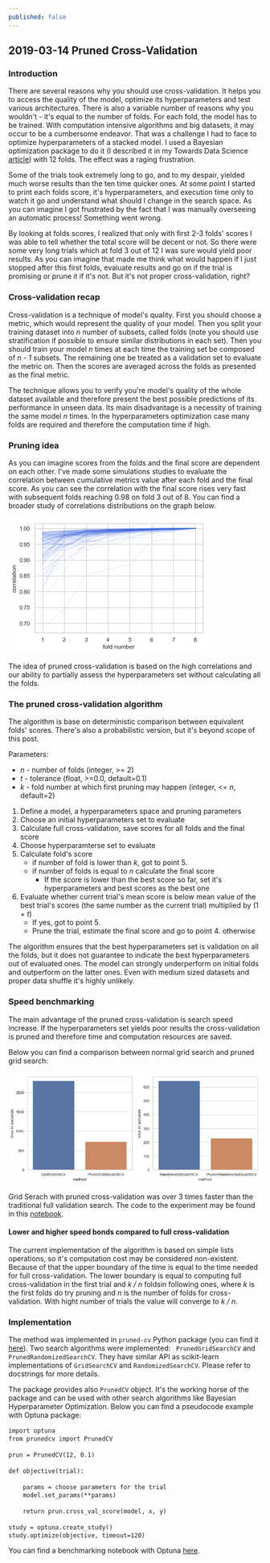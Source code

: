 ```yaml
---
published: false
---
```

## 2019-03-14 Pruned Cross-Validation

### Introduction

There are several reasons why you should use cross-validation. 
It helps you to access the quality of the model, optimize its hyperparameters and test various architectures. 
There is also a variable number of reasons why you wouldn't - it's equal to the number of folds. 
For each fold, the model has to be trained. With computation intensive algorithms and big datasets, 
it may occur to be a cumbersome endeavor. 
That was a challenge I had to face to optimize hyperparameters of a stacked model.
I used a Bayesian optimization package to do it (I described it in my 
Towards Data Science [article](https://towardsdatascience.com/how-to-make-your-model-awesome-with-optuna-b56d490368af))
with 12 folds. The effect was a raging frustration.

Some of the trials took extremely long to go, and to my despair, 
yielded much worse results than the ten time quicker ones. 
At some point I started to print each folds score, it's hyperparameters, and execution time only to watch 
it go and understand what should I change in the search space. 
As you can imagine I got frustrated by the fact that I was manually overseeing an automatic process! 
Something went wrong.

By looking at folds scores, I realized that only with first 2-3 folds' scores I was able to tell whether the 
total score will be decent or not. 
So there were some very long trials which at fold 3 out of 12 I was sure would yield poor results. 
As you can imagine that made me think what would happen if I just stopped after this first folds, 
evaluate results and go on if the trial is promising or prune it if it's not. 
But it's not proper cross-validation, right?

### Cross-validation recap

Cross-validation is a technique of model's quality. First you should choose a metric, which would represent the quality
of your model. Then you split your training dataset into _n_ number of subsets, called folds (note you should use
stratification if possible to ensure similar distributions in each set). 
Then you should train your model _n_ times at each time the training set be composed of _n - 1_ subsets. 
The remaining one be treated as a validation set to evaluate the metric on. 
Then the scores are averaged across the folds as presented as the final metric.

The technique allows you to verify you're model's quality of the whole dataset available and therefore present the best
possible predictions of its performance in unseen data. Its main disadvantage is a necessity of training the same model
_n_ times. In the hyperparameters optimization case many folds are required and therefore the computation time if high.

### Pruning idea

As you can imagine scores from the folds and the final score are dependent on each other. I've made some simulations 
studies to evaluate the correlation between cumulative metrics value after each fold and the final score.
As you can see the correlation with the final score rises very fast with subsequent folds reaching 0.98 on fold 3
out of 8. You can find a broader study of correlations distributions on the graph below.

![Correlations](https://github.com/PiotrekGa/PiotrekGa.github.io/blob/master/images/correlations.png)

The idea of pruned cross-validation is based on the high correlations and our ability to partially assess the 
hyperparameters set without calculating all the folds.

### The pruned cross-validation algorithm

The algorithm is base on deterministic comparison between equivalent folds' scores. There's also a probabilistic 
version, but it's beyond scope of this post.

Parameters:
* _n_ - number of folds (integer, >= 2)
* _t_ - tolerance (float, >=0.0, default=0.1)
* _k_ - fold number at which first pruning may happen (integer, <= _n_, default=2)

1. Define a model, a hyperparameters space and pruning parameters
1. Choose an initial hyperparameters set to evaluate
1. Calculate full cross-validation, save scores for all folds and the final score
1. Choose hyperparamterse set to evaluate
1. Calculate fold's score
    * if number of fold is lower than _k_, got to point 5.
    * if number of folds is equal to _n_ calculate the final score
        * If the score is lower than the best score so far, set it's hyperparameters and best scores as the best one
1. Evaluate whether current trial's mean score is below mean value of the best trial's scores (the same number as the 
current trial) multiplied by (1 + _t_)
    * If yes, got to point 5.
    * Prune the trial, estimate the final score and go to point 4. otherwise
    
The algorithm ensures that the best hyperparameters set is validation on all the folds, but it does not guarantee to
indicate the best hyperparameters out of evaluated ones. The model can strongly underperform on initial folds and
outperform on the latter ones. Even with medium sized datasets and proper data shuffle it's highly unlikely.

### Speed benchmarking

The main advantage of the pruned cross-validation is search speed increase. If the hyperparameters set yields poor
results the cross-validation is pruned and therefore time and computation resources are saved.

Below you can find a comparison between normal grid search and pruned grid search:

![GridSearch vs PrunedGridSearch](https://github.com/PiotrekGa/PiotrekGa.github.io/blob/master/images/gs_vs_pgs.png)

Grid Serach with pruned cross-validation was over 3 times faster than the traditional full validation search. The code to the experiment may be found in this [notebook](https://github.com/PiotrekGa/pruned-cv/blob/master/examples/GridSearchCV_Benchmark.ipynb).

#### Lower and higher speed bonds compared to full cross-validation

The current implementation of the algorithm is based on simple lists operations, so it's computation cost may be considered non-existent. Because of that the upper boundary of the time is equal to the time needed for full cross-validation. The lower boundary is equal to computing full cross-validation in the first trial and _k / n_ foldsin following ones, where _k_ is the first folds do try pruning and _n_ is the number of folds for cross-validation. With hight number of trials the value will converge to _k / n_.

### Implementation

The method was implemented in `pruned-cv` Python package (you can find it [here](https://github.com/PiotrekGa/pruned-cv)). Two search algorithms were implemented: ` PrunedGridSearchCV` and `PrunedRandomizedSearchCV`. They have similar API as scikit-learn implementations of `GridSearchCV` and `RandomizedSearchCV`. Please refer to docstrings for more details.

The package provides also `PrunedCV` object. It's the working horse of the package and can be used with other search algorithms like Bayesian Hyperparameter Optimization. Below you can find a pseudocode example with Optuna package:

```
import optuna
from prunedcv import PrunedCV

prun = PrunedCV(12, 0.1)

def objective(trial):

	params = choose parameters for the trial
    model.set_params(**params)

    return prun.cross_val_score(model, x, y)

study = optuna.create_study()
study.optimize(objective, timeout=120)
```
You can find a benchmarking notebook with Optuna [here](https://github.com/PiotrekGa/pruned-cv/blob/master/examples/Usage_with_Optuna.ipynb).